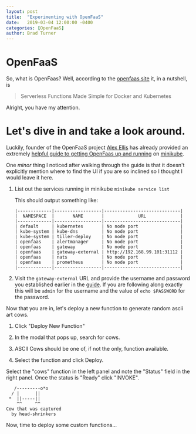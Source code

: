 ```yaml
---
layout: post
title:  "Experimenting with OpenFaaS"
date:   2019-03-04 12:00:00 -0400
categories: [OpenFaaS]
author: Brad Turner
---
```


# OpenFaaS
So, what is OpenFaas?  Well, according to the [openfaas site] it, in a nutshell, is

> Serverless Functions Made Simple for Docker and Kubernetes

Alright, you have my attention.  

# Let's dive in and take a look around.  
Luckily, founder of the OpenFaaS project [Alex Ellis] has already provided an extremely [helpful guide to getting OpenFaas up and running] on [minikube].

One *minor* thing I noticed after walking through the guide is that it doesn't explicitly mention where to find the UI if you are so inclined so I thought I would leave it here.

1. List out the services running in minikube
`minikube service list`

    This should output something like:

    ```
    |-------------|------------------|-----------------------------|
    |  NAMESPACE  |       NAME       |             URL             |
    |-------------|------------------|-----------------------------|
    | default     | kubernetes       | No node port                |
    | kube-system | kube-dns         | No node port                |
    | kube-system | tiller-deploy    | No node port                |
    | openfaas    | alertmanager     | No node port                |
    | openfaas    | gateway          | No node port                |
    | openfaas    | gateway-external | http://192.168.99.101:31112 |
    | openfaas    | nats             | No node port                |
    | openfaas    | prometheus       | No node port                |
    |-------------|------------------|-----------------------------|
    ```

2. Visit the `gateway-external` URL and provide the username and password you established earlier in the [guide].  If you are following along exactly this will be `admin` for the username and the value of `echo $PASSWORD` for the password.

Now that you are in, let's deploy a new function to generate random ascii art cows.  

1. Click "Deploy New Function"

2. In the modal that pops up, search for cows.

3. ASCII Cows should be one of, if not the only, function available.  

4. Select the function and click Deploy.

Select the "cows" function in the left panel and note the "Status" field in the right panel.  Once the status is "Ready" click "INVOKE".

```
   /---------o*o
  / |      ||
 *  ||-----||
    ^^     ^^
Cow that was captured
  by head-shrinkers
```

Now, time to deploy some custom functions...

[Alex Ellis]: https://www.alexellis.io/
[minikube]: https://kubernetes.io/docs/tasks/tools/install-minikube/
[openfaas site]: https://www.openfaas.com
[helpful guide to getting OpenFaas up and running]: https://medium.com/devopslinks/getting-started-with-openfaas-on-minikube-634502c7acdf
[guide]: https://medium.com/devopslinks/getting-started-with-openfaas-on-minikube-634502c7acdf